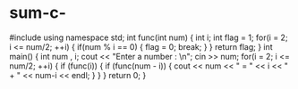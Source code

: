 # sum-c-
#include <iostream>
using namespace std;
int func(int num) {
   int i;
   int flag = 1;
   for(i = 2; i <= num/2; ++i) {
      if(num % i == 0) {
         flag = 0;
         break;
      }
   }
   return flag;
}
int main() {
   int num , i;
   cout << "Enter a number : \n";
   cin >> num;
   for(i = 2; i <= num/2; ++i) {
      if (func(i)) {
         if (func(num - i)) {
            cout << num << " = " << i << " + " << num-i << endl;
         }
      }
   }
   return 0;
}
